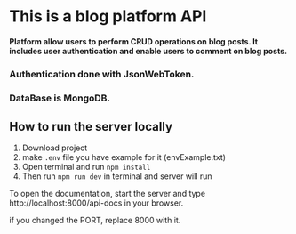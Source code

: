 # This is a blog platform API
#### Platform allow users to perform CRUD operations on blog posts. It includes user authentication and enable users to comment on blog posts.

### Authentication done with JsonWebToken.
### DataBase is MongoDB.

## How to run the server locally
1) Download project
2) make `.env` file you have example for it (envExample.txt) 
3) Open terminal and run `npm install`
4) Then run `npm run dev` in terminal and server will run

To open the documentation, start the server and type http://localhost:8000/api-docs in your browser.

if you changed the PORT, replace 8000 with it.
